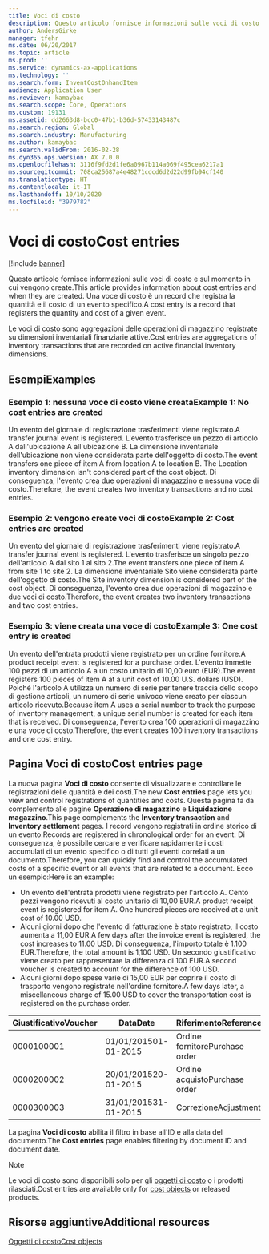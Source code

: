 ```yaml
---
title: Voci di costo
description: Questo articolo fornisce informazioni sulle voci di costo e sul momento in cui vengono create. Una voce di costo è un record che registra la quantità e il costo di un evento specifico.
author: AndersGirke
manager: tfehr
ms.date: 06/20/2017
ms.topic: article
ms.prod: ''
ms.service: dynamics-ax-applications
ms.technology: ''
ms.search.form: InventCostOnhandItem
audience: Application User
ms.reviewer: kamaybac
ms.search.scope: Core, Operations
ms.custom: 19131
ms.assetid: dd2663d8-bcc0-47b1-b36d-57433143487c
ms.search.region: Global
ms.search.industry: Manufacturing
ms.author: kamaybac
ms.search.validFrom: 2016-02-28
ms.dyn365.ops.version: AX 7.0.0
ms.openlocfilehash: 3116f9fd2d1fe6a0967b114a069f495cea6217a1
ms.sourcegitcommit: 708ca25687a4e48271cdcd6d2d22d99fb94cf140
ms.translationtype: HT
ms.contentlocale: it-IT
ms.lasthandoff: 10/10/2020
ms.locfileid: "3979782"
---
```

# <a name="cost-entries"></a><span data-ttu-id="ed3db-104">Voci di costo</span><span class="sxs-lookup"><span data-stu-id="ed3db-104">Cost entries</span></span>

[!include [banner](../includes/banner.md)]

<span data-ttu-id="ed3db-105">Questo articolo fornisce informazioni sulle voci di costo e sul momento in cui vengono create.</span><span class="sxs-lookup"><span data-stu-id="ed3db-105">This article provides information about cost entries and when they are created.</span></span> <span data-ttu-id="ed3db-106">Una voce di costo è un record che registra la quantità e il costo di un evento specifico.</span><span class="sxs-lookup"><span data-stu-id="ed3db-106">A cost entry is a record that registers the quantity and cost of a given event.</span></span>

<span data-ttu-id="ed3db-107">Le voci di costo sono aggregazioni delle operazioni di magazzino registrate su dimensioni inventariali finanziarie attive.</span><span class="sxs-lookup"><span data-stu-id="ed3db-107">Cost entries are aggregations of inventory transactions that are recorded on active financial inventory dimensions.</span></span>

## <a name="examples"></a><span data-ttu-id="ed3db-108">Esempi</span><span class="sxs-lookup"><span data-stu-id="ed3db-108">Examples</span></span>
### <a name="example-1-no-cost-entries-are-created"></a><span data-ttu-id="ed3db-109">Esempio 1: nessuna voce di costo viene creata</span><span class="sxs-lookup"><span data-stu-id="ed3db-109">Example 1: No cost entries are created</span></span>

<span data-ttu-id="ed3db-110">Un evento del giornale di registrazione trasferimenti viene registrato.</span><span class="sxs-lookup"><span data-stu-id="ed3db-110">A transfer journal event is registered.</span></span> <span data-ttu-id="ed3db-111">L'evento trasferisce un pezzo di articolo A dall'ubicazione A all'ubicazione B. La dimensione inventariale dell'ubicazione non viene considerata parte dell'oggetto di costo.</span><span class="sxs-lookup"><span data-stu-id="ed3db-111">The event transfers one piece of item A from location A to location B. The Location inventory dimension isn't considered part of the cost object.</span></span> <span data-ttu-id="ed3db-112">Di conseguenza, l'evento crea due operazioni di magazzino e nessuna voce di costo.</span><span class="sxs-lookup"><span data-stu-id="ed3db-112">Therefore, the event creates two inventory transactions and no cost entries.</span></span>

### <a name="example-2-cost-entries-are-created"></a><span data-ttu-id="ed3db-113">Esempio 2: vengono create voci di costo</span><span class="sxs-lookup"><span data-stu-id="ed3db-113">Example 2: Cost entries are created</span></span>

<span data-ttu-id="ed3db-114">Un evento del giornale di registrazione trasferimenti viene registrato.</span><span class="sxs-lookup"><span data-stu-id="ed3db-114">A transfer journal event is registered.</span></span> <span data-ttu-id="ed3db-115">L'evento trasferisce un singolo pezzo dell'articolo A dal sito 1 al sito 2.</span><span class="sxs-lookup"><span data-stu-id="ed3db-115">The event transfers one piece of item A from site 1 to site 2.</span></span> <span data-ttu-id="ed3db-116">La dimensione inventariale Sito viene considerata parte dell'oggetto di costo.</span><span class="sxs-lookup"><span data-stu-id="ed3db-116">The Site inventory dimension is considered part of the cost object.</span></span> <span data-ttu-id="ed3db-117">Di conseguenza, l'evento crea due operazioni di magazzino e due voci di costo.</span><span class="sxs-lookup"><span data-stu-id="ed3db-117">Therefore, the event creates two inventory transactions and two cost entries.</span></span>

### <a name="example-3-one-cost-entry-is-created"></a><span data-ttu-id="ed3db-118">Esempio 3: viene creata una voce di costo</span><span class="sxs-lookup"><span data-stu-id="ed3db-118">Example 3: One cost entry is created</span></span>

<span data-ttu-id="ed3db-119">Un evento dell'entrata prodotti viene registrato per un ordine fornitore.</span><span class="sxs-lookup"><span data-stu-id="ed3db-119">A product receipt event is registered for a purchase order.</span></span> <span data-ttu-id="ed3db-120">L'evento immette 100 pezzi di un articolo A a un costo unitario di 10,00 euro (EUR).</span><span class="sxs-lookup"><span data-stu-id="ed3db-120">The event registers 100 pieces of item A at a unit cost of 10.00 U.S. dollars (USD).</span></span> <span data-ttu-id="ed3db-121">Poiché l'articolo A utilizza un numero di serie per tenere traccia dello scopo di gestione articoli, un numero di serie univoco viene creato per ciascun articolo ricevuto.</span><span class="sxs-lookup"><span data-stu-id="ed3db-121">Because item A uses a serial number to track the purpose of inventory management, a unique serial number is created for each item that is received.</span></span> <span data-ttu-id="ed3db-122">Di conseguenza, l'evento crea 100 operazioni di magazzino e una voce di costo.</span><span class="sxs-lookup"><span data-stu-id="ed3db-122">Therefore, the event creates 100 inventory transactions and one cost entry.</span></span>

## <a name="cost-entries-page"></a><span data-ttu-id="ed3db-123">Pagina Voci di costo</span><span class="sxs-lookup"><span data-stu-id="ed3db-123">Cost entries page</span></span>
<span data-ttu-id="ed3db-124">La nuova pagina **Voci di costo** consente di visualizzare e controllare le registrazioni delle quantità e dei costi.</span><span class="sxs-lookup"><span data-stu-id="ed3db-124">The new **Cost entries** page lets you view and control registrations of quantities and costs.</span></span> <span data-ttu-id="ed3db-125">Questa pagina fa da complemento alle pagine **Operazione di magazzino** e **Liquidazione magazzino**.</span><span class="sxs-lookup"><span data-stu-id="ed3db-125">This page complements the **Inventory transaction** and **Inventory settlement** pages.</span></span> <span data-ttu-id="ed3db-126">I record vengono registrati in ordine storico di un evento.</span><span class="sxs-lookup"><span data-stu-id="ed3db-126">Records are registered in chronological order for an event.</span></span> <span data-ttu-id="ed3db-127">Di conseguenza, è possibile cercare e verificare rapidamente i costi accumulati di un evento specifico o di tutti gli eventi correlati a un documento.</span><span class="sxs-lookup"><span data-stu-id="ed3db-127">Therefore, you can quickly find and control the accumulated costs of a specific event or all events that are related to a document.</span></span> <span data-ttu-id="ed3db-128">Ecco un esempio:</span><span class="sxs-lookup"><span data-stu-id="ed3db-128">Here is an example:</span></span>

-   <span data-ttu-id="ed3db-129">Un evento dell'entrata prodotti viene registrato per l'articolo A. Cento pezzi vengono ricevuti al costo unitario di 10,00 EUR.</span><span class="sxs-lookup"><span data-stu-id="ed3db-129">A product receipt event is registered for item A. One hundred pieces are received at a unit cost of 10.00 USD.</span></span>
-   <span data-ttu-id="ed3db-130">Alcuni giorni dopo che l'evento di fatturazione è stato registrato, il costo aumenta a 11,00 EUR.</span><span class="sxs-lookup"><span data-stu-id="ed3db-130">A few days after the invoice event is registered, the cost increases to 11.00 USD.</span></span> <span data-ttu-id="ed3db-131">Di conseguenza, l'importo totale è 1.100 EUR.</span><span class="sxs-lookup"><span data-stu-id="ed3db-131">Therefore, the total amount is 1,100 USD.</span></span> <span data-ttu-id="ed3db-132">Un secondo giustificativo viene creato per rappresentare la differenza di 100 EUR.</span><span class="sxs-lookup"><span data-stu-id="ed3db-132">A second voucher is created to account for the difference of 100 USD.</span></span>
-   <span data-ttu-id="ed3db-133">Alcuni giorni dopo spese varie di 15,00 EUR per coprire il costo di trasporto vengono registrate nell'ordine fornitore.</span><span class="sxs-lookup"><span data-stu-id="ed3db-133">A few days later, a miscellaneous charge of 15.00 USD to cover the transportation cost is registered on the purchase order.</span></span>

| <span data-ttu-id="ed3db-134">Giustificativo</span><span class="sxs-lookup"><span data-stu-id="ed3db-134">Voucher</span></span> | <span data-ttu-id="ed3db-135">Data</span><span class="sxs-lookup"><span data-stu-id="ed3db-135">Date</span></span>       | <span data-ttu-id="ed3db-136">Riferimento</span><span class="sxs-lookup"><span data-stu-id="ed3db-136">Reference</span></span>      | <span data-ttu-id="ed3db-137">Numero</span><span class="sxs-lookup"><span data-stu-id="ed3db-137">Number</span></span> | <span data-ttu-id="ed3db-138">ID lotto</span><span class="sxs-lookup"><span data-stu-id="ed3db-138">Lot ID</span></span>  | <span data-ttu-id="ed3db-139">Quantità</span><span class="sxs-lookup"><span data-stu-id="ed3db-139">Quantity</span></span> | <span data-ttu-id="ed3db-140">Importo</span><span class="sxs-lookup"><span data-stu-id="ed3db-140">Amount</span></span>  |
|---------|------------|----------------|--------|---------|---------------|----|
| <span data-ttu-id="ed3db-141">00001</span><span class="sxs-lookup"><span data-stu-id="ed3db-141">00001</span></span>   | <span data-ttu-id="ed3db-142">01/01/2015</span><span class="sxs-lookup"><span data-stu-id="ed3db-142">01-01-2015</span></span> | <span data-ttu-id="ed3db-143">Ordine fornitore</span><span class="sxs-lookup"><span data-stu-id="ed3db-143">Purchase order</span></span> | <span data-ttu-id="ed3db-144">100001</span><span class="sxs-lookup"><span data-stu-id="ed3db-144">100001</span></span> | <span data-ttu-id="ed3db-145">0000101</span><span class="sxs-lookup"><span data-stu-id="ed3db-145">0000101</span></span> | <span data-ttu-id="ed3db-146">100,00</span><span class="sxs-lookup"><span data-stu-id="ed3db-146">100.00</span></span>   | <span data-ttu-id="ed3db-147">1000,00</span><span class="sxs-lookup"><span data-stu-id="ed3db-147">1000.00</span></span> |
| <span data-ttu-id="ed3db-148">00002</span><span class="sxs-lookup"><span data-stu-id="ed3db-148">00002</span></span>   | <span data-ttu-id="ed3db-149">20/01/2015</span><span class="sxs-lookup"><span data-stu-id="ed3db-149">20-01-2015</span></span> | <span data-ttu-id="ed3db-150">Ordine acquisto</span><span class="sxs-lookup"><span data-stu-id="ed3db-150">Purchase order</span></span> | <span data-ttu-id="ed3db-151">100001</span><span class="sxs-lookup"><span data-stu-id="ed3db-151">100001</span></span> | <span data-ttu-id="ed3db-152">0000101</span><span class="sxs-lookup"><span data-stu-id="ed3db-152">0000101</span></span> |          | <span data-ttu-id="ed3db-153">100,00</span><span class="sxs-lookup"><span data-stu-id="ed3db-153">100.00</span></span>  |
| <span data-ttu-id="ed3db-154">00003</span><span class="sxs-lookup"><span data-stu-id="ed3db-154">00003</span></span>   | <span data-ttu-id="ed3db-155">31/01/2015</span><span class="sxs-lookup"><span data-stu-id="ed3db-155">31-01-2015</span></span> | <span data-ttu-id="ed3db-156">Correzione</span><span class="sxs-lookup"><span data-stu-id="ed3db-156">Adjustment</span></span>     | <span data-ttu-id="ed3db-157">100001</span><span class="sxs-lookup"><span data-stu-id="ed3db-157">100001</span></span> | <span data-ttu-id="ed3db-158">0000101</span><span class="sxs-lookup"><span data-stu-id="ed3db-158">0000101</span></span> |          | <span data-ttu-id="ed3db-159">15,00</span><span class="sxs-lookup"><span data-stu-id="ed3db-159">15.00</span></span>   |

<span data-ttu-id="ed3db-160">La pagina **Voci di costo** abilita il filtro in base all'ID e alla data del documento.</span><span class="sxs-lookup"><span data-stu-id="ed3db-160">The **Cost entries** page enables filtering by document ID and document date.</span></span> 

> [!NOTE]
> <span data-ttu-id="ed3db-161">Le voci di costo sono disponibili solo per gli [oggetti di costo](cost-object.md) o i prodotti rilasciati.</span><span class="sxs-lookup"><span data-stu-id="ed3db-161">Cost entries are available only for [cost objects](cost-object.md) or released products.</span></span>

<a name="additional-resources"></a><span data-ttu-id="ed3db-162">Risorse aggiuntive</span><span class="sxs-lookup"><span data-stu-id="ed3db-162">Additional resources</span></span>
--------

[<span data-ttu-id="ed3db-163">Oggetti di costo</span><span class="sxs-lookup"><span data-stu-id="ed3db-163">Cost objects</span></span>](cost-object.md)



